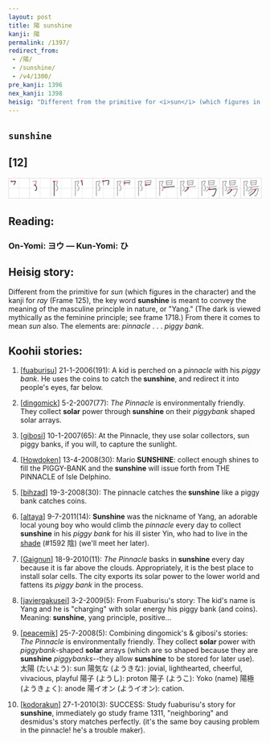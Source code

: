 ```yaml
---
layout: post
title: 陽 sunshine
kanji: 陽
permalink: /1397/
redirect_from:
 - /陽/
 - /sunshine/
 - /v4/1300/
pre_kanji: 1396
nex_kanji: 1398
heisig: "Different from the primitive for <i>sun</i> (which figures in the character) and the kanji for <i>ray</i> (Frame 125), the key word <b>sunshine</b> is meant to convey the meaning of the masculine principle in nature, or &quot;Yang.&quot; (The dark is viewed mythically as the feminine principle; see frame 1718.) From there it comes to mean <i>sun</i> also. The elements are: <i>pinnacle</i> . . . <i>piggy bank</i>."
---
```


## `sunshine`

## [12]

<div class="stroke"><img src="../images/E999BD.png" /></div>

## Reading:

### On-Yomi: ヨウ &mdash; Kun-Yomi: ひ

## Heisig story:

Different from the primitive for <i>sun</i> (which figures in the character) and the kanji for <i>ray</i> (Frame 125), the key word <b>sunshine</b> is meant to convey the meaning of the masculine principle in nature, or &quot;Yang.&quot; (The dark is viewed mythically as the feminine principle; see frame 1718.) From there it comes to mean <i>sun</i> also. The elements are: <i>pinnacle</i> . . . <i>piggy bank</i>.

## Koohii stories:

1) [<a href="http://kanji.koohii.com/profile/fuaburisu">fuaburisu</a>] 21-1-2006(191): A kid is perched on a <em>pinnacle</em> with his <em>piggy bank</em>. He uses the coins to catch the<strong> sunshine</strong>, and redirect it into people&#039;s eyes, far below.

2) [<a href="http://kanji.koohii.com/profile/dingomick">dingomick</a>] 5-2-2007(77): <em>The Pinnacle</em> is environmentally friendly. They collect <strong>solar</strong> power through<strong> sunshine</strong> on their <em>piggybank</em> shaped solar arrays.

3) [<a href="http://kanji.koohii.com/profile/gibosi">gibosi</a>] 10-1-2007(65): At the Pinnacle, they use solar collectors, sun piggy banks, if you will, to capture the sunlight.

4) [<a href="http://kanji.koohii.com/profile/Howdoken">Howdoken</a>] 13-4-2008(30): Mario<strong> SUNSHINE</strong>: collect enough shines to fill the PIGGY-BANK and the<strong> sunshine</strong> will issue forth from THE PINNACLE of Isle Delphino.

5) [<a href="http://kanji.koohii.com/profile/bihzad">bihzad</a>] 19-3-2008(30): The pinnacle catches the<strong> sunshine</strong> like a piggy bank catches coins.

6) [<a href="http://kanji.koohii.com/profile/altaya">altaya</a>] 9-7-2011(14): <strong>Sunshine</strong> was the nickname of Yang, an adorable local young boy who would climb the <em>pinnacle</em> every day to collect<strong> sunshine</strong> in his <em>piggy bank</em> for his ill sister Yin, who had to live in the <a href="../1592">shade</a> (#1592 陰) (we&#039;ll meet her later).

7) [<a href="http://kanji.koohii.com/profile/Gaignun">Gaignun</a>] 18-9-2010(11): <em>The Pinnacle</em> basks in<strong> sunshine</strong> every day because it is far above the clouds. Appropriately, it is the best place to install solar cells. The city exports its solar power to the lower world and fattens its <em>piggy bank</em> in the process.

8) [<a href="http://kanji.koohii.com/profile/javiergakusei">javiergakusei</a>] 3-2-2009(5): From Fuaburisu&#039;s story: The kid&#039;s name is Yang and he is &quot;charging&quot; with solar energy his piggy bank (and coins). Meaning:<strong> sunshine</strong>, yang principle, positive...

9) [<a href="http://kanji.koohii.com/profile/peacemik">peacemik</a>] 25-7-2008(5): Combining dingomick&#039;s &amp; gibosi&#039;s stories: <em>The Pinnacle</em> is environmentally friendly. They collect <strong>solar</strong> power with <em>piggybank</em>-shaped <strong>solar</strong> arrays (which are so shaped because they are<strong> sunshine</strong> <em>piggybanks</em>--they allow<strong> sunshine</strong> to be stored for later use). 太陽 (たいよう): sun 陽気な (ようきな): jovial, lighthearted, cheerful, vivacious, playful 陽子 (ようし): proton 陽子 (ようこ): Yoko (name) 陽極 (ようきょく): anode 陽イオン (ようイオン): cation.

10) [<a href="http://kanji.koohii.com/profile/kodorakun">kodorakun</a>] 27-1-2010(3): SUCCESS: Study fuaburisu&#039;s story for<strong> sunshine</strong>, immediately go study frame 1311, &quot;neighboring&quot; and desmidus&#039;s story matches perfectly. (it&#039;s the same boy causing problem in the pinnacle! he&#039;s a trouble maker).
